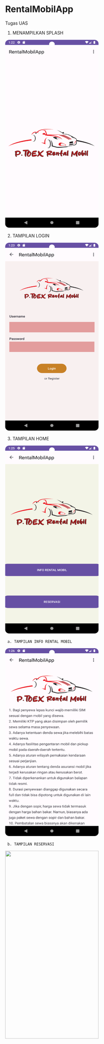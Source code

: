 # RentalMobilApp
 Tugas UAS

1. MENAMPILKAN SPLASH

 <img src = "https://github.com/RetyaPutri/RentalMobilAppUas/blob/master/SPLASH.png" width = "300" height = "600">

 2. TAMPILAN LOGIN

 <img src = "https://github.com/RetyaPutri/RentalMobilAppUas/blob/master/LOGIN.png" width = "300" height = "600">

 3. TAMPILAN HOME

 <img src = "https://github.com/RetyaPutri/RentalMobilAppUas/blob/master/HOME.png" width = "300" height = "600">

     a. TAMPILAN INFO RENTAL MOBIL

 <img src = "https://github.com/RetyaPutri/RentalMobilAppUas/blob/master/INFO.png" width = "300" height = "600">

     b. TAMPILAN RESERVASI
     
 <img src = "" width = "300" height = "600">



    

